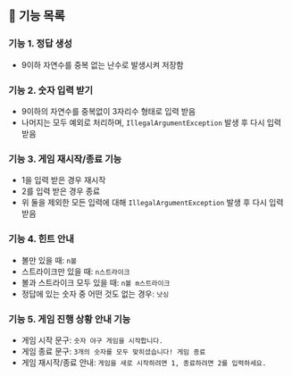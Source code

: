 ## 🚀 기능 목록

### 기능 1. 정답 생성
- 9이하 자연수를 중복 없는 난수로 발생시켜 저장함 

### 기능 2. 숫자 입력 받기
- 9이하의 자연수를 중복없이 3자리수 형태로 입력 받음
- 나머지는 모두 예외로 처리하며, `IllegalArgumentException` 발생 후 다시 입력 받음

### 기능 3. 게임 재시작/종료 기능
- 1을 입력 받은 경우 재시작
- 2를 입력 받은 경우 종료 
- 위 둘을 제외한 모든 입력에 대해 `IllegalArgumentException` 발생 후 다시 입력 받음

### 기능 4. 힌트 안내
- 볼만 있을 때: `n볼`
- 스트라이크만 있을 때: `n스트라이크`
- 볼과 스트라이크 모두 있을 때: `n볼 m스트라이크`
- 정답에 있는 숫자 중 어떤 것도 없는 경우: `낫싱`

### 기능 5. 게임 진행 상황 안내 기능
- 게임 시작 문구: `숫자 야구 게임을 시작합니다.`
- 게임 종료 문구: `3개의 숫자를 모두 맞히셨습니다! 게임 종료`
- 게임 재시작/종료 안내: `게임을 새로 시작하려면 1, 종료하려면 2를 입력하세요.`